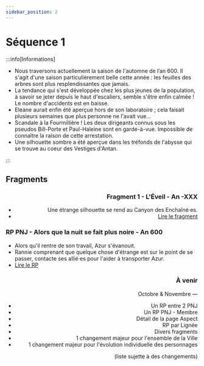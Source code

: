 ```yaml
---
sidebar_position: 2
---
```


# Séquence 1

:::info[Informations]

- Nous traversons actuellement la saison de l'automne de l’an 600. Il s'agit d'une saison particulièrement belle cette année : les feuilles des arbres sont plus resplendissantes que jamais.
- La tendance qui s'est développée chez les plus jeunes de la population, à savoir se jeter depuis le haut d'escaliers, semble s'être enfin calmée ! Le nombre d'accidents est en baisse.
- Eleane aurait enfin été aperçue hors de son laboratoire ; cela faisait plusieurs semaines que plus personne ne l'avait vue...
- Scandale à la Fourmillière ! Les deux dirigeants connus sous les pseudos Bill-Porte et Paul-Haleine sont en garde-à-vue. Impossible de connaître la raison de cette arrestation.
- Une silhouette sombre a été aperçue dans les tréfonds de l'abysse qui se trouve au coeur des Vestiges d'Antan.

:::

## Fragments

<Timeline horizontal>

<TimelineItem align='right'>

### Fragment 1 - L'Éveil - An -XXX

- Une étrange silhouette se rend au Canyon des Enchaîné·es.
- [Lire le fragment](https://singularite.forumactif.com/t94-sequence-1-fragment-1-l-eveil#471)

</TimelineItem>

<TimelineItem align='left'>

### RP PNJ - Alors que la nuit se fait plus noire - An 600

- Alors qu'il rentre de son travail, Azur s'évanouit.
- Rannie comprenant que quelque chose d'étrange est sur le point de se passer, contacte ses allié·es pour l'aider à transporter Azur.
- [Lire le RP](https://singularite.forumactif.com/t94-sequence-1-fragment-1-l-eveil#471)

</TimelineItem>

<TimelineItem align='right'>

### À venir

Octobre & Novembre —
- Un RP entre 2 PNJ
- Un RP PNJ - Membre
- Détail de la page Aspect
- RP par Lignée
- Divers fragments
- 1 changement majeur pour l'ensemble de la Ville
- 1 changement majeur pour l'évolution individuelle des personnages

(liste sujette à des changements)

</TimelineItem>
</Timeline>